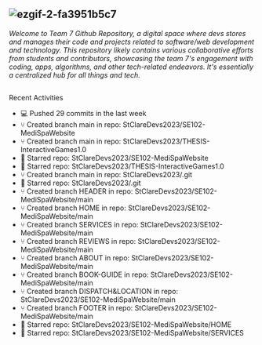 ## ![ezgif-2-fa3951b5c7](https://github.com/Team7InventorySystem/.github/assets/150554741/579d5845-76d9-4bd6-a076-3e2154e39e95)
<!--![ezgif-1-7d8596c360](https://github.com/Team7InventorySystem/.github/assets/150554741/d6295054-4a3b-42c9-bbd1-4c188af1f83a)-->
_Welcome to Team 7 Github Repository, a digital space where devs stores and manages their code and projects related to software/web development and technology. This repository likely contains various collaborative efforts from students and contributors, showcasing the team 7's engagement with coding, apps, algorithms, and other tech-related endeavors. It's essentially a centralized hub for all things and tech._
##
Recent Activities
- 💻 Pushed 29 commits in the last week
- ⑂ Created branch main in repo: StClareDevs2023/SE102-MediSpaWebsite
- ⑂ Created branch main in repo: StClareDevs2023/THESIS-InteractiveGames1.0
- 🌟 Starred repo: StClareDevs2023/SE102-MediSpaWebsite
- 🌟 Starred repo: StClareDevs2023/THESIS-InteractiveGames1.0
- ⑂ Created branch main in repo: StClareDevs2023/.git
- 🌟 Starred repo: StClareDevs2023/.git
- ⑂ Created branch HEADER in repo: StClareDevs2023/SE102-MediSpaWebsite/main
- ⑂ Created branch HOME in repo: StClareDevs2023/SE102-MediSpaWebsite/main
- ⑂ Created branch SERVICES in repo: StClareDevs2023/SE102-MediSpaWebsite/main
- ⑂ Created branch REVIEWS in repo: StClareDevs2023/SE102-MediSpaWebsite/main
- ⑂ Created branch ABOUT in repo: StClareDevs2023/SE102-MediSpaWebsite/main
- ⑂ Created branch BOOK-GUIDE in repo: StClareDevs2023/SE102-MediSpaWebsite/main
- ⑂ Created branch DISPATCH&LOCATION in repo: StClareDevs2023/SE102-MediSpaWebsite/main
- ⑂ Created branch FOOTER in repo: StClareDevs2023/SE102-MediSpaWebsite/main
- 🌟 Starred repo: StClareDevs2023/SE102-MediSpaWebsite/HOME
- 🌟 Starred repo: StClareDevs2023/SE102-MediSpaWebsite/SERVICES
##
##
